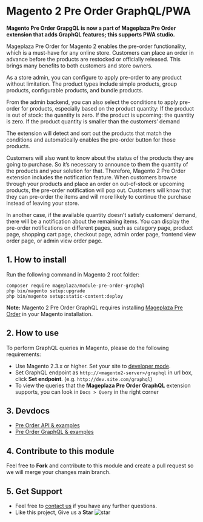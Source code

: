 # Magento 2 Pre Order GraphQL/PWA

**Magento Pre Order GrapgQL is now a part of Mageplaza Pre Order extension that adds GraphQL features; this supports PWA studio.**

Mageplaza Pre Order for Magento 2 enables the pre-order functionality, which is a must-have for any online store. Customers can place an order in advance before the products are restocked or officially released. This brings many benefits to both customers and store owners. 

As a store admin, you can configure to apply pre-order to any product without limitation. The product types include simple products, group products, configurable products, and bundle products. 

From the admin backend, you can also select the conditions to apply pre-order for products, especially based on the product quantity: 
If the product is out of stock: the quantity is zero. 
If the product is upcoming: the quantity is zero. 
If the product quantity is smaller than the customers’ demand

The extension will detect and sort out the products that match the conditions and automatically enables the pre-order button for those products.  

Customers will also want to know about the status of the products they are going to purchase. So it’s necessary to announce to them the quantity of the products and your solution for that. Therefore, Magento 2 Pre Order extension includes the notification feature. When customers browse through your products and place an order on out-of-stock or upcoming products, the pre-order notification will pop out. Customers will know that they can pre-order the items and will more likely to continue the purchase instead of leaving your store. 

In another case, if the available quantity doesn’t satisfy customers’ demand, there will be a notification about the remaining items. You can display the pre-order notifications on different pages, such as category page, product page, shopping cart page, checkout page, admin order page, frontend view order page, or admin view order page. 

## 1. How to install

Run the following command in Magento 2 root folder:

```
composer require mageplaza/module-pre-order-graphql
php bin/magento setup:upgrade
php bin/magento setup:static-content:deploy
```

**Note:**
Magento 2 Pre Order GraphQL requires installing [Mageplaza Pre Order](https://www.mageplaza.com/magento-2-pre-order/) in your Magento installation.

## 2. How to use

To perform GraphQL queries in Magento, please do the following requirements:

- Use Magento 2.3.x or higher. Set your site to [developer mode](https://www.mageplaza.com/devdocs/enable-disable-developer-mode-magento-2.html).
- Set GraphQL endpoint as `http://<magento2-server>/graphql` in url box, click **Set endpoint**. 
(e.g. `http://dev.site.com/graphql`)
- To view the queries that the **Mageplaza Pre Order GraphQL** extension supports, you can look in `Docs > Query` in the right corner

## 3. Devdocs

- [Pre Order API & examples](https://documenter.getpostman.com/view/10589000/TVYDfLBx)
- [Pre Order GraphQL & examples](https://documenter.getpostman.com/view/10589000/TVYKZwEg)


## 4. Contribute to this module

Feel free to **Fork** and contribute to this module and create a pull request so we will merge your changes main branch.

## 5. Get Support

- Feel free to [contact us](https://www.mageplaza.com/contact.html) if you have any further questions.
- Like this project, Give us a **Star** ![star](https://i.imgur.com/S8e0ctO.png)
